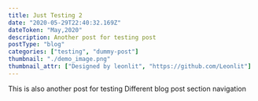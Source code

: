 ```yaml
---
title: Just Testing 2
date: "2020-05-29T22:40:32.169Z"
dateToken: "May,2020"
description: Another post for testing post
postType: "blog"
categories: ["testing", "dummy-post"]
thumbnail: "./demo_image.png"
thumbnail_attr: ["Designed by leonlit", "https://github.com/Leonlit"]
---
```


This is also another post for testing Different blog post section navigation